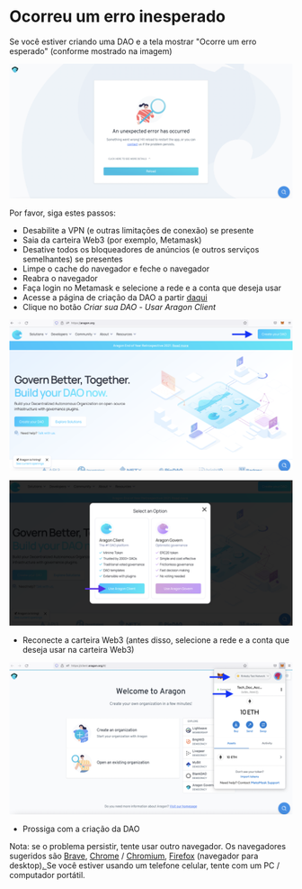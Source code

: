 # Ocorreu um erro inesperado

Se você estiver criando uma DAO e a tela mostrar "Ocorre um erro esperado" (conforme mostrado na imagem)

![](<../../../.gitbook/assets/Schermata 2022-02-03 alle 08.48.36 (1).png>)

Por favor, siga estes passos:

* Desabilite a VPN (e outras limitações de conexão) se presente
* Saia da carteira Web3 (por exemplo, Metamask)
* Desative todos os bloqueadores de anúncios (e outros serviços semelhantes) se presentes
* Limpe o cache do navegador e feche o navegador
* Reabra o navegador
* Faça login no Metamask e selecione a rede e a conta que deseja usar
* Acesse a página de criação da DAO a partir [daqui](https://aragon.org/)
* Clique no botão _Criar sua DAO_ - _Usar Aragon Client_

![Clique no botão Create your DAO](<../../../.gitbook/assets/Schermata 2022-02-03 alle 09.15.03.png>)

![Clique no botão Use Aragon Client](<../../../.gitbook/assets/Schermata 2022-02-03 alle 09.08.30 (2).png>)

* Reconecte a carteira Web3 (antes disso, selecione a rede e a conta que deseja usar na carteira Web3)

![Selecione a rede e a conta na sua carteira web3 (neste caso Metamask)](<../../../.gitbook/assets/Schermata 2022-02-03 alle 09.13.16.png>)



* Prossiga com a criação da DAO

Nota: se o problema persistir, tente usar outro navegador. Os navegadores sugeridos são [Brave](https://brave.com/pt/search/), [Chrome](https://www.google.com/intl/pt-BR/chrome/) / [Chromium](https://chromium.woolyss.com/download/), [Firefox](https://www.mozilla.org/pt-BR/) (navegador para desktop)[. ](https://www.mozilla.org/)Se você estiver usando um telefone celular, tente com um PC / computador portátil.
